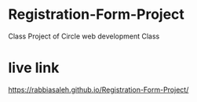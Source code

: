# Registration-Form-Project
Class Project of Circle web development Class
# live link
https://rabbiasaleh.github.io/Registration-Form-Project/
